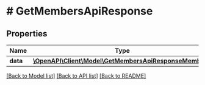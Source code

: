 # # GetMembersApiResponse

## Properties

Name | Type | Description | Notes
------------ | ------------- | ------------- | -------------
**data** | [**\OpenAPI\Client\Model\GetMembersApiResponseMember[]**](GetMembersApiResponseMember.md) |  |

[[Back to Model list]](../../README.md#models) [[Back to API list]](../../README.md#endpoints) [[Back to README]](../../README.md)
